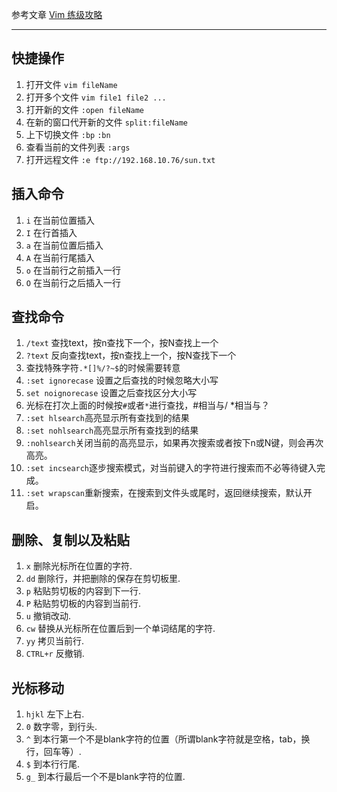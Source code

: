 参考文章 [Vim 练级攻略](http://coolshell.cn/articles/5426.html)

**********************
## 快捷操作
1. 打开文件 `vim fileName`
2. 打开多个文件 `vim file1 file2 ...`
3. 打开新的文件 `:open fileName`
4. 在新的窗口代开新的文件 `split:fileName` 
5. 上下切换文件 `:bp` `:bn`
6. 查看当前的文件列表 `:args` 
7. 打开远程文件 `:e ftp://192.168.10.76/sun.txt`
## 插入命令
1. `i` 在当前位置插入
2. `I` 在行首插入
3. `a` 在当前位置后插入
4. `A` 在当前行尾插入
5. `o` 在当前行之前插入一行
6. `O` 在当前行之后插入一行
## 查找命令
1. `/text` 查找text，按n查找下一个，按N查找上一个
2. `?text` 反向查找text，按n查找上一个，按N查找下一个
3. 查找特殊字符`.*[]%/?~$`的时候需要转意
4. `:set ignorecase` 设置之后查找的时候忽略大小写
5. `set noignorecase` 设置之后查找区分大小写
6. 光标在打次上面的时候按`#`或者`*`进行查找，#相当与/ *相当与？
7. `:set hlsearch`高亮显示所有查找到的结果
8. `:set nohlsearch`高亮显示所有查找到的结果
9. `:nohlsearch`关闭当前的高亮显示，如果再次搜索或者按下n或N键，则会再次高亮。
10. `:set incsearch`逐步搜索模式，对当前键入的字符进行搜索而不必等待键入完成。
11. `:set wrapscan`重新搜索，在搜索到文件头或尾时，返回继续搜索，默认开启。
## 删除、复制以及粘贴
1. `x` 删除光标所在位置的字符.
2. `dd` 删除行，并把删除的保存在剪切板里.
3. `p` 粘贴剪切板的内容到下一行.
4. `P` 粘贴剪切板的内容到当前行.
5. `u` 撤销改动.
6. `cw` 替换从光标所在位置后到一个单词结尾的字符.
7. `yy` 拷贝当前行. 
8. `CTRL+r` 反撤销.
## 光标移动
1. `hjkl` 左下上右.
2. `0` 数字零，到行头.
3. `^` 到本行第一个不是blank字符的位置（所谓blank字符就是空格，tab，换行，回车等）.
4. `$` 到本行行尾.
5. `g_` 到本行最后一个不是blank字符的位置. 

